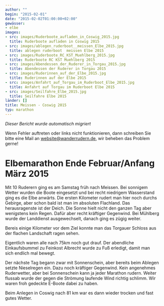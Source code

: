 ```yaml
---
author: ""
begin: "2015-02-01"
date: "2015-02-02T01:00:00+02:00"
gewässer:
- elbe
images:
- src: images/Ruderboote_aufladen_in_Coswig_2015.jpg
  title: Ruderboote aufladen in Coswig 2015
- src: images/ablegen_ruderboot__meissen_Elbe_2015.jpg
  title: ablegen ruderboot  meissen Elbe 2015
- src: images/Ruderboote_RC_KST_Muehlberg_2015.jpg
  title: Ruderboote RC KST Muehlberg 2015
- src: images/Abendessen_der_Ruderer_in_Torgau_2015.jpg
  title: Abendessen der Ruderer in Torgau 2015
- src: images/Ruderinnen_auf_der_Elbe_2015.jpg
  title: Ruderinnen auf der Elbe 2015
- src: images/Anfahrt_auf_Torgau_im_Ruderboot_Elbe_2015.jpg
  title: Anfahrt auf Torgau im Ruderboot Elbe 2015
- src: images/Seilfahre_Elbe_2015.jpg
  title: Seilfahre Elbe 2015
länder: []
title: Meissen - Coswig 2015
typ: marathon
---
```



*Dieser Bericht wurde automatisch migriert*

Wenn Fehler auftreten oder links nicht funktionieren, dann schreiben Sie bitte eine Mail an website@wanderrudern.de, wir beheben das Problem gerne!



# Elbemarathon Ende Februar/Anfang März 2015


Mit 10 Ruderern ging es am Samstag früh nach Meissen. Bei sonnigem Wetter wurden die Boote eingesetzt und bei recht niedrigem Wasserstand ging es die Elbe anwärts. Die ersten Kilometer rudert man hier noch durchs Gebirge, aber schon bald ist man im absoluten Flachland. Das herausragenste ist der Deich. Die Sonne hielt nicht den ganzen Tag aber wenigstens kein Regen. Dafür aber recht kräftiger Gegenwind. Bei Mühlberg wurde der Landdienst ausgewechselt, danach ging es zügig weiter.

Bereis einige Kilometer vor dem Ziel konnte man das Torgauer Schloss aus der flachen Landschaft ragen sehen.

Eigentlich waren alle nach 75km noch gut drauf. Der abendliche Einkaufsbummel zu Feinkost Albrecht wurde zu Fuß erledigt, damit man sich endlich mal bewegt.

Der nächste Tag begann zwar mit Sonnenschein, aber bereits beim Ablegen setzte Nieselregen ein. Dazu noch kräftiger Gegenwind. Kein angenehmes Ruderwetter, aber bei Sonnenschein kann ja jeder Marathon rudern. Weiter flussab wurde der gegen die Strömung laufende Wind richtig schlimm. Wir waren froh gedeckte E-Boote dabei zu haben.

Beim Anlegen in Coswig nach 81 km war es dann wieder trocken und fast gutes Wetter.